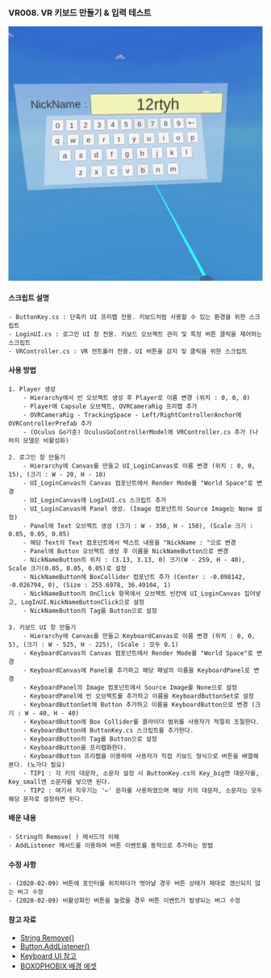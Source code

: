 ### VR008. VR 키보드 만들기 & 입력 테스트

![VRkeyboard_image](./vrkeyboard.PNG)


#### 스크립트 설명
	- ButtonKey.cs : 단축키 UI 프리팹 전용. 키보드처럼 사용할 수 있는 환경을 위한 스크립트
	- LoginUI.cs : 로그인 UI 창 전용. 키보드 오브젝트 관리 및 특정 버튼 클릭을 제어하는 스크립트
	- VRController.cs : VR 컨트롤러 전용. UI 버튼을 감지 및 클릭을 위한 스크립트



#### 사용 방법
	1. Player 생성
		- Hierarchy에서 빈 오브젝트 생성 후 Player로 이름 변경 (위치 : 0, 0, 0)
		- Player에 Capsule 오브젝트, OVRCameraRig 프리팹 추가
		- OVRCameraRig - TrackingSpace - Left/RightControllerAnchor에 OVRControllerPrefab 추가
		- (Oculus Go기준) OculusGoControllerModel에 VRController.cs 추가 (나머지 모델은 비활성화)

	2. 로그인 창 만들기
		- Hierarchy에 Canvas를 만들고 UI_LoginCanvas로 이름 변경 (위치 : 0, 0, 15), (크기 : W - 20, H - 10)
		- UI_LoginCanvas의 Canvas 컴포넌트에서 Render Mode를 "World Space"로 변경
		- UI_LoginCanvas에 LogInUI.cs 스크립트 추가
		- UI_LoginCanvas에 Panel 생성. (Image 컴포넌트의 Source Image는 None 설정)
		- Panel에 Text 오브젝트 생성 (크기 : W - 350, H - 150), (Scale 크기 : 0.05, 0.05, 0.05)
		- 해당 Text의 Text 컴포넌트에서 텍스트 내용을 "NickName : "으로 변경
		- Panel에 Button 오브젝트 생성 후 이름을 NickNameButton으로 변경
		- NickNameButton의 위치 : (3.13, 3.13, 0) 크기(W - 259, H - 40), Scale 크기(0.05, 0.05, 0.05)로 설정
		- NickNameButton에 BoxCollider 컴포넌트 추가 (Center : -0.098142, -0.026794, 0), (Size : 255.6978, 36.49104, 1)
		- NickNameButton의 OnClick 항목에서 오브젝트 빈칸에 UI_LoginCanvas 집어넣고, LogInUI.NickNameButtonClick으로 설정
		- NickNameButton의 Tag를 Button으로 설정

	3. 키보드 UI 창 만들기
		- Hierarchy에 Canvas를 만들고 KeyboardCanvas로 이름 변경 (위치 : 0, 0, 5), (크기 : W - 525, H - 225), (Scale : 모두 0.1)
		- KeyboardCanvas의 Canvas 컴포넌트에서 Render Mode를 "World Space"로 변경
		- KeyboardCanvas에 Panel를 추가하고 해당 패널의 이름을 KeyboardPanel로 변경
		- KeyboardPanel의 Image 컴포넌트에서 Source Image를 None으로 설정
		- KeyboardPanel에 빈 오브젝트를 추가하고 이름을 KeyboardButtonSet로 설정
		- KeyboardButtonSet에 Button 추가하고 이름을 KeyboardButton으로 변경 (크기 : W - 40, H - 40)
		- KeyboardButton에 Box Collider를 콜라이더 범위를 사용자가 적절히 조절한다.
		- KeyboardButton에 ButtonKey.cs 스크립트를 추가한다.
		- KeyboardButton의 Tag를 Button으로 설정
		- KeyboardButton을 프리팹화한다.
		- KeyboardButton 프리팹을 이용하여 사용자가 직접 키보드 형식으로 버튼을 배열해본다. (노가다 필요)
		- TIP1 : 각 키의 대문자, 소문자 설정 시 ButtonKey.cs의 Key_big엔 대문자를, Key_small엔 소문자를 넣으면 된다.
		- TIP2 : 여기서 지우기는 '←' 문자를 사용하였으며 해당 키의 대문자, 소문자는 모두 해당 문자로 설정하면 된다.



#### 배운 내용
	- String의 Remove( ) 메서드의 이해
	- AddListener 메서드를 이용하여 버튼 이벤트를 동적으로 추가하는 방법



#### 수정 사항
	- (2020-02-09) 버튼에 포인터를 위치하다가 벗어날 경우 버튼 상태가 제대로 갱신되지 않는 버그 수정
	- (2020-02-09) 비활성화인 버튼을 눌렀을 경우 버튼 이벤트가 발생되는 버그 수정



#### 참고 자료
 - [String Remove()](https://docs.microsoft.com/ko-kr/dotnet/api/system.string.remove?view=netframework-4.8)
 - [Button.AddListener()](https://docs.unity3d.com/2019.1/Documentation/ScriptReference/UI.Button-onClick.html)
 - [Keyboard UI 참고](http://talesfromtherift.com/vr-canvas-keyboard/)
 - [BOXOPHOBIX 배경 에셋](https://assetstore.unity.com/packages/vfx/shaders/free-skybox-cubemap-extended-shader-standard-edition-107400)
